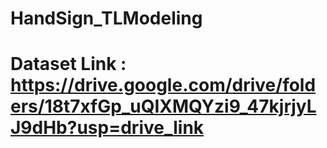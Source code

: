 # HandSign_TLModeling
# Dataset Link : https://drive.google.com/drive/folders/18t7xfGp_uQIXMQYzi9_47kjrjyLJ9dHb?usp=drive_link
